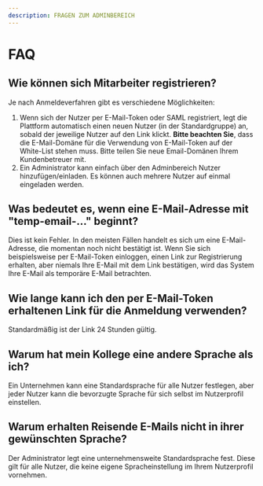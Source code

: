 ```yaml
---
description: FRAGEN ZUM ADMINBEREICH
---
```


# FAQ

## Wie können sich Mitarbeiter registrieren?

Je nach Anmeldeverfahren gibt es verschiedene Möglichkeiten:

1. Wenn sich der Nutzer per E-Mail-Token oder SAML registriert, legt die Plattform automatisch einen neuen Nutzer \(in der Standardgruppe\) an, sobald der jeweilige Nutzer auf den Link klickt. **Bitte beachten Sie**, dass die E-Mail-Domäne für die Verwendung von E-Mail-Token auf der White-List stehen muss. Bitte teilen Sie neue Email-Domänen Ihrem Kundenbetreuer mit.
2. Ein Administrator kann einfach über den Adminbereich Nutzer hinzufügen/einladen. Es können auch mehrere Nutzer auf einmal eingeladen werden.

## Was bedeutet es, wenn eine E-Mail-Adresse mit "temp-email-..." beginnt?

Dies ist kein Fehler. In den meisten Fällen handelt es sich um eine E-Mail-Adresse, die momentan noch nicht bestätigt ist. Wenn Sie sich beispielsweise per E-Mail-Token einloggen, einen Link zur Registrierung erhalten, aber niemals Ihre E-Mail mit dem Link bestätigen, wird das System Ihre E-Mail als temporäre E-Mail betrachten.

## Wie lange kann ich den per E-Mail-Token erhaltenen Link für die Anmeldung verwenden?

Standardmäßig ist der Link 24 Stunden gültig.

## Warum hat mein Kollege eine andere Sprache als ich?

Ein Unternehmen kann eine Standardsprache für alle Nutzer festlegen, aber jeder Nutzer kann die bevorzugte Sprache für sich selbst im Nutzerprofil einstellen.

## Warum erhalten Reisende E-Mails nicht in ihrer gewünschten Sprache?

Der Administrator legt eine unternehmensweite Standardsprache fest. Diese gilt für alle Nutzer, die keine eigene Spracheinstellung im Ihrem Nutzerprofil vornehmen.

